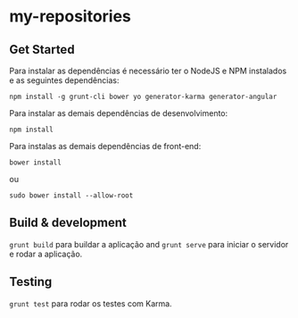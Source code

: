 # my-repositories

## Get Started

Para instalar as dependências é necessário ter o NodeJS e NPM instalados e as seguintes dependências:

```npm install -g grunt-cli bower yo generator-karma generator-angular```

Para instalar as demais dependências de desenvolvimento:

```npm install```

Para instalas as demais dependências de front-end:

```bower install```

ou

```sudo bower install --allow-root```

## Build & development

`grunt build` para buildar a aplicação and `grunt serve` para iniciar o servidor e rodar a aplicação.

## Testing

`grunt test` para rodar os testes com Karma.
